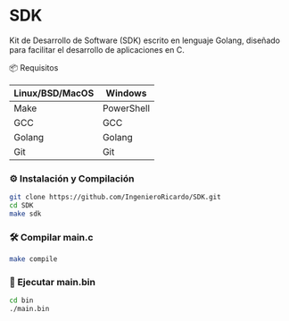 # SDK
Kit de Desarrollo de Software (SDK) escrito en lenguaje Golang, diseñado para facilitar el desarrollo de aplicaciones en C.

📦 Requisitos

| Linux/BSD/MacOS | Windows |
| --- | --- |
| Make | PowerShell |
| GCC | GCC |
| Golang | Golang |
| Git | Git |

### ⚙️ Instalación y Compilación

```bash
git clone https://github.com/IngenieroRicardo/SDK.git
cd SDK
make sdk
```

### 🛠️ Compilar main.c

```bash
make compile
```

### 🚀 Ejecutar main.bin

```bash
cd bin
./main.bin
```
